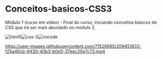 # Conceitos-basicos-CSS3
Módulo 1 (curso em vídeo) - Final do curso, iniciando conceitos básicos de CSS que irá ser mais abordado no módulo 2.

![html5](https://user-images.githubusercontent.com/71526685/209451762-cd59fd43-3906-4b58-babc-f19ae248eef2.png)![css-3](https://user-images.githubusercontent.com/71526685/209451783-7e48cc65-19a4-476d-af7c-f6682c5a6670.png)![vscode](https://user-images.githubusercontent.com/71526685/209451784-c517cd50-5d16-4dd1-8d53-1690e502a096.png)



https://user-images.githubusercontent.com/71526685/209451833-f25a40cb-9430-40b3-b0e0-37eec20e7c73.mp4



